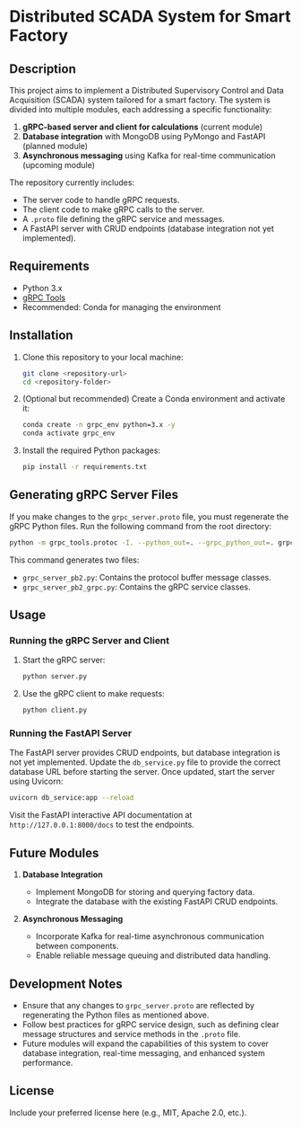 # Distributed SCADA System for Smart Factory

## Description

This project aims to implement a Distributed Supervisory Control and Data Acquisition (SCADA) system tailored for a smart factory. The system is divided into multiple modules, each addressing a specific functionality:

1. **gRPC-based server and client for calculations** (current module)
2. **Database integration** with MongoDB using PyMongo and FastAPI (planned module)
3. **Asynchronous messaging** using Kafka for real-time communication (upcoming module)

The repository currently includes:

- The server code to handle gRPC requests.
- The client code to make gRPC calls to the server.
- A `.proto` file defining the gRPC service and messages.
- A FastAPI server with CRUD endpoints (database integration not yet implemented).

## Requirements

- Python 3.x
- [gRPC Tools](https://grpc.io/docs/languages/python/quickstart/)
- Recommended: Conda for managing the environment

## Installation

1. Clone this repository to your local machine:

   ```bash
   git clone <repository-url>
   cd <repository-folder>
   ```

2. (Optional but recommended) Create a Conda environment and activate it:

   ```bash
   conda create -n grpc_env python=3.x -y
   conda activate grpc_env
   ```

3. Install the required Python packages:

   ```bash
   pip install -r requirements.txt
   ```

## Generating gRPC Server Files

If you make changes to the `grpc_server.proto` file, you must regenerate the gRPC Python files. Run the following command from the root directory:

```bash
python -m grpc_tools.protoc -I. --python_out=. --grpc_python_out=. grpc_server.proto
```

This command generates two files:

- `grpc_server_pb2.py`: Contains the protocol buffer message classes.
- `grpc_server_pb2_grpc.py`: Contains the gRPC service classes.

## Usage

### Running the gRPC Server and Client

1. Start the gRPC server:

   ```bash
   python server.py
   ```

2. Use the gRPC client to make requests:

   ```bash
   python client.py
   ```

### Running the FastAPI Server

The FastAPI server provides CRUD endpoints, but database integration is not yet implemented. Update the `db_service.py` file to provide the correct database URL before starting the server. Once updated, start the server using Uvicorn:

```bash
uvicorn db_service:app --reload
```

Visit the FastAPI interactive API documentation at `http://127.0.0.1:8000/docs` to test the endpoints.

## Future Modules

1. **Database Integration**

   - Implement MongoDB for storing and querying factory data.
   - Integrate the database with the existing FastAPI CRUD endpoints.

2. **Asynchronous Messaging**

   - Incorporate Kafka for real-time asynchronous communication between components.
   - Enable reliable message queuing and distributed data handling.

## Development Notes

- Ensure that any changes to `grpc_server.proto` are reflected by regenerating the Python files as mentioned above.
- Follow best practices for gRPC service design, such as defining clear message structures and service methods in the `.proto` file.
- Future modules will expand the capabilities of this system to cover database integration, real-time messaging, and enhanced system performance.

## License

Include your preferred license here (e.g., MIT, Apache 2.0, etc.).

